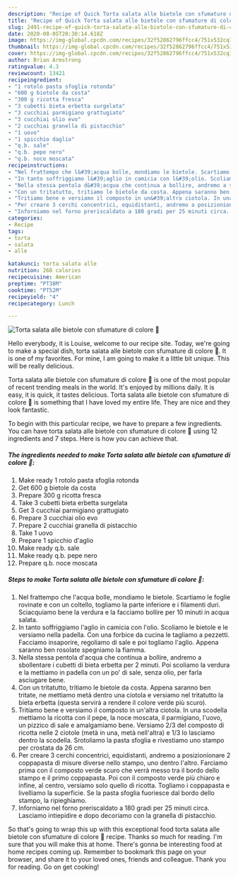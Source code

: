 ```yaml
---
description: "Recipe of Quick Torta salata alle bietole con sfumature di colore 🌷"
title: "Recipe of Quick Torta salata alle bietole con sfumature di colore 🌷"
slug: 2491-recipe-of-quick-torta-salata-alle-bietole-con-sfumature-di-colore
date: 2020-08-05T20:30:14.618Z
image: https://img-global.cpcdn.com/recipes/32f52862796ffcc4/751x532cq70/torta-salata-alle-bietole-con-sfumature-di-colore-🌷-recipe-main-photo.jpg
thumbnail: https://img-global.cpcdn.com/recipes/32f52862796ffcc4/751x532cq70/torta-salata-alle-bietole-con-sfumature-di-colore-🌷-recipe-main-photo.jpg
cover: https://img-global.cpcdn.com/recipes/32f52862796ffcc4/751x532cq70/torta-salata-alle-bietole-con-sfumature-di-colore-🌷-recipe-main-photo.jpg
author: Brian Armstrong
ratingvalue: 4.3
reviewcount: 13421
recipeingredient:
- "1 rotolo pasta sfoglia rotonda"
- "600 g bietole da costa"
- "300 g ricotta fresca"
- "3 cubetti bieta erbetta surgelata"
- "3 cucchiai parmigiano grattugiato"
- "3 cucchiai olio evo"
- "2 cucchiai granella di pistacchio"
- "1 uovo"
- "1 spicchio daglio"
- "q.b. sale"
- "q.b. pepe nero"
- "q.b. noce moscata"
recipeinstructions:
- "Nel frattempo che l&#39;acqua bolle, mondiamo le bietole. Scartiamo le foglie rovinate e con un coltello, togliamo la parte inferiore e i filamenti duri. Sciacquiamo bene la verdura e la facciamo bollire per 10 minuti in acqua salata."
- "In tanto soffriggiamo l&#39;aglio in camicia con l&#39;olio. Scoliamo le bietole e le versiamo nella padella. Con una forbice da cucina le tagliamo a pezzetti. Facciamo insaporire, regoliamo di sale e poi togliamo l&#39;aglio. Appena saranno ben rosolate spegniamo la fiamma."
- "Nella stessa pentola d&#39;acqua che continua a bollire, andremo a sbollentare i cubetti di bieta erbetta per 2 minuti. Poi scoliamo la verdura e la mettiamo in padella con un po&#39; di sale, senza olio, per farla asciugare bene."
- "Con un tritatutto, tritiamo le bietole da costa. Appena saranno ben tritate, ne mettiamo metà dentro una ciotola e versiamo nel tritatutto la bieta erbetta (questa servirà a rendere il colore verde più scuro)."
- "Tritiamo bene e versiamo il composto in un&#39;altra ciotola. In una scodella mettiamo la ricotta con il pepe, la noce moscata, il parmigiano, l&#39;uovo, un pizzico di sale e amalgamiamo bene. Versiamo 2/3 del composto di ricotta nelle 2 ciotole (metà in una, metà nell&#39;altra) e 1/3 lo lasciamo dentro la scodella. Srotoliamo la pasta sfoglia e rivestiamo uno stampo per crostata da 26 cm."
- "Per creare 3 cerchi concentrici, equidistanti, andremo a posizionionare 2 coppapasta di misure diverse nello stampo, uno dentro l&#39;altro. Farciamo prima con il composto verde scuro che verrà messo tra il bordo dello stampo e il primo coppapasta. Poi con il composto verde più chiaro e infine, al centro, versiamo solo quello di ricotta. Togliamo i coppapasta e livelliamo la superficie. Se la pasta sfoglia fuoriesce dal bordo dello stampo, la ripieghiamo."
- "Inforniamo nel forno preriscaldato a 180 gradi per 25 minuti circa. Lasciamo intiepidire e dopo decoriamo con la granella di pistacchio."
categories:
- Recipe
tags:
- torta
- salata
- alle

katakunci: torta salata alle 
nutrition: 268 calories
recipecuisine: American
preptime: "PT38M"
cooktime: "PT52M"
recipeyield: "4"
recipecategory: Lunch

---
```



![Torta salata alle bietole con sfumature di colore 🌷](https://img-global.cpcdn.com/recipes/32f52862796ffcc4/751x532cq70/torta-salata-alle-bietole-con-sfumature-di-colore-🌷-recipe-main-photo.jpg)

Hello everybody, it is Louise, welcome to our recipe site. Today, we're going to make a special dish, torta salata alle bietole con sfumature di colore 🌷. It is one of my favorites. For mine, I am going to make it a little bit unique. This will be really delicious.



Torta salata alle bietole con sfumature di colore 🌷 is one of the most popular of recent trending meals in the world. It's enjoyed by millions daily. It is easy, it is quick, it tastes delicious. Torta salata alle bietole con sfumature di colore 🌷 is something that I have loved my entire life. They are nice and they look fantastic.


To begin with this particular recipe, we have to prepare a few ingredients. You can have torta salata alle bietole con sfumature di colore 🌷 using 12 ingredients and 7 steps. Here is how you can achieve that.

<!--inarticleads1-->

##### The ingredients needed to make Torta salata alle bietole con sfumature di colore 🌷:

1. Make ready 1 rotolo pasta sfoglia rotonda
1. Get 600 g bietole da costa
1. Prepare 300 g ricotta fresca
1. Take 3 cubetti bieta erbetta surgelata
1. Get 3 cucchiai parmigiano grattugiato
1. Prepare 3 cucchiai olio evo
1. Prepare 2 cucchiai granella di pistacchio
1. Take 1 uovo
1. Prepare 1 spicchio d&#39;aglio
1. Make ready q.b. sale
1. Make ready q.b. pepe nero
1. Prepare q.b. noce moscata




<!--inarticleads2-->

##### Steps to make Torta salata alle bietole con sfumature di colore 🌷:

1. Nel frattempo che l&#39;acqua bolle, mondiamo le bietole. Scartiamo le foglie rovinate e con un coltello, togliamo la parte inferiore e i filamenti duri. Sciacquiamo bene la verdura e la facciamo bollire per 10 minuti in acqua salata.
1. In tanto soffriggiamo l&#39;aglio in camicia con l&#39;olio. Scoliamo le bietole e le versiamo nella padella. Con una forbice da cucina le tagliamo a pezzetti. Facciamo insaporire, regoliamo di sale e poi togliamo l&#39;aglio. Appena saranno ben rosolate spegniamo la fiamma.
1. Nella stessa pentola d&#39;acqua che continua a bollire, andremo a sbollentare i cubetti di bieta erbetta per 2 minuti. Poi scoliamo la verdura e la mettiamo in padella con un po&#39; di sale, senza olio, per farla asciugare bene.
1. Con un tritatutto, tritiamo le bietole da costa. Appena saranno ben tritate, ne mettiamo metà dentro una ciotola e versiamo nel tritatutto la bieta erbetta (questa servirà a rendere il colore verde più scuro).
1. Tritiamo bene e versiamo il composto in un&#39;altra ciotola. In una scodella mettiamo la ricotta con il pepe, la noce moscata, il parmigiano, l&#39;uovo, un pizzico di sale e amalgamiamo bene. Versiamo 2/3 del composto di ricotta nelle 2 ciotole (metà in una, metà nell&#39;altra) e 1/3 lo lasciamo dentro la scodella. Srotoliamo la pasta sfoglia e rivestiamo uno stampo per crostata da 26 cm.
1. Per creare 3 cerchi concentrici, equidistanti, andremo a posizionionare 2 coppapasta di misure diverse nello stampo, uno dentro l&#39;altro. Farciamo prima con il composto verde scuro che verrà messo tra il bordo dello stampo e il primo coppapasta. Poi con il composto verde più chiaro e infine, al centro, versiamo solo quello di ricotta. Togliamo i coppapasta e livelliamo la superficie. Se la pasta sfoglia fuoriesce dal bordo dello stampo, la ripieghiamo.
1. Inforniamo nel forno preriscaldato a 180 gradi per 25 minuti circa. Lasciamo intiepidire e dopo decoriamo con la granella di pistacchio.




So that's going to wrap this up with this exceptional food torta salata alle bietole con sfumature di colore 🌷 recipe. Thanks so much for reading. I'm sure that you will make this at home. There's gonna be interesting food at home recipes coming up. Remember to bookmark this page on your browser, and share it to your loved ones, friends and colleague. Thank you for reading. Go on get cooking!
